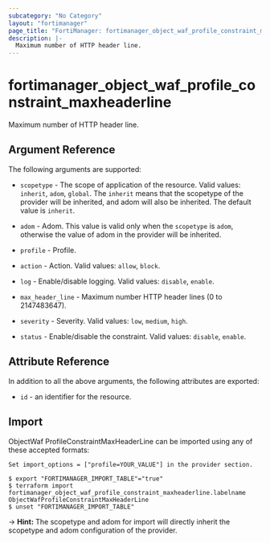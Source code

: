 ```yaml
---
subcategory: "No Category"
layout: "fortimanager"
page_title: "FortiManager: fortimanager_object_waf_profile_constraint_maxheaderline"
description: |-
  Maximum number of HTTP header line.
---
```


# fortimanager_object_waf_profile_constraint_maxheaderline
Maximum number of HTTP header line.

## Argument Reference


The following arguments are supported:

* `scopetype` - The scope of application of the resource. Valid values: `inherit`, `adom`, `global`. The `inherit` means that the scopetype of the provider will be inherited, and adom will also be inherited. The default value is `inherit`.
* `adom` - Adom. This value is valid only when the `scopetype` is `adom`, otherwise the value of adom in the provider will be inherited.
* `profile` - Profile.

* `action` - Action. Valid values: `allow`, `block`.

* `log` - Enable/disable logging. Valid values: `disable`, `enable`.

* `max_header_line` - Maximum number HTTP header lines (0 to 2147483647).
* `severity` - Severity. Valid values: `low`, `medium`, `high`.

* `status` - Enable/disable the constraint. Valid values: `disable`, `enable`.



## Attribute Reference

In addition to all the above arguments, the following attributes are exported:
* `id` - an identifier for the resource.

## Import

ObjectWaf ProfileConstraintMaxHeaderLine can be imported using any of these accepted formats:
```
Set import_options = ["profile=YOUR_VALUE"] in the provider section.

$ export "FORTIMANAGER_IMPORT_TABLE"="true"
$ terraform import fortimanager_object_waf_profile_constraint_maxheaderline.labelname ObjectWafProfileConstraintMaxHeaderLine
$ unset "FORTIMANAGER_IMPORT_TABLE"
```
-> **Hint:** The scopetype and adom for import will directly inherit the scopetype and adom configuration of the provider.
